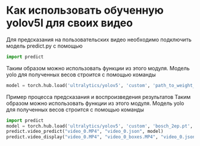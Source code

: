 # Как использовать обученную yolov5l для своих видео

Для предсказания на пользовательских видео необходимо подключить модель predict.py с помощью 
```python
import predict
```
Таким образом можно использовать функции из этого модуля. Модель yolo для полученных весов строится с помощью команды
```python
model = torch.hub.load('ultralytics/yolov5', 'custom', 'path_to_weight_file', force_reload=True)
```
Пример процесса предсказания и воспроизведения результатов
Таким образом можно использовать функции из этого модуля. Модель yolo для полученных весов строится с помощью команды
```python
import predict
model = torch.hub.load('ultralytics/yolov5', 'custom', 'bosch_2ep.pt', force_reload=True)
predict.video_predict("video_0.MP4", "video_0.json", model)
predict.video_display("video_0.MP4", "video_0_boxes.MP4", "video_0.json")
```
